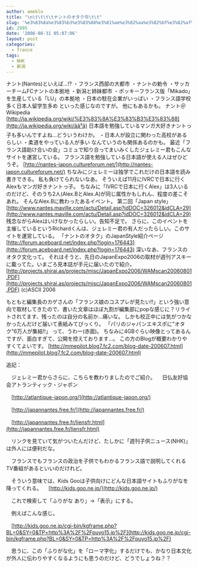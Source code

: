 ```yaml
---
author: ameblo
title: "\n\t\t\t\tナントのオタク令\t\t"
slug: '%e3%83%8a%e3%83%b3%e3%83%88%e3%81%ae%e3%82%aa%e3%82%bf%e3%82%af%e4%bb%a4'
id: 2995
date: '2006-08-31 05:07:06'
layout: post
categories:
  - france
tags:
  - NHK
  - 新潟
---
```


ナント(Nantes)といえば…!? ・フランス西部の大都市 ・ナントの勅令 ・サッカーチームFCナントの本拠地 ・新潟と姉妹都市 ・ポッキーフランス版「Mikado」を生産している「LU」の本拠地 ・日本の駐在企業がいっぱい ・フランス語学校多く日本人留学生多め といった感じなのですが。 他にもあるかも。 ナント＠Wikipedia [http://ja.wikipedia.org/wiki/%E3%83%8A%E3%83%B3%E3%83%88](http://ja.wikipedia.org/wiki/ãã³ã) 日本語を勉強しているマンガ大好きナントっ子も多いんですよね…どういうわけか。 ・日本人が設立に関わった高校があるらしい ・柔道をやっている人が多い なんていうのも関係あるのかも。 最近「フランス語助け合いの会」コミュで知り合ってまいみくしたジェレミー君もこんなサイトを運営している。 フランス語を勉強している日本語が使える人はぜひどうぞ。 [http://nantes-japon.cultureforum.net/](http://nantes-japon.cultureforum.net/) ちなみにジェレミーは独学でこれだけの日本語を読み書きできる。 私も負けてられないなあ。 そういえば11月にIVRCで日本に行くAlexもマンガ好きナントっ子。 ちなみに「IVRCで日本に行くAlex」は3人いるのだけど、そのうち2人(Alex.BとAlex.A)が同じ属性かもしれん、程度の差こそあれ。 そんなAlex.Bに教わったあるイベント。 第二回「Japan style」 [http://www.nantes.maville.com/actu/Detail.asp?idDOC=326012&idCLA=29](http://www.nantes.maville.com/actu/Detail.asp?idDOC=326012&idCLA=29) 残念ながらAlexはいけなかったらしい。告知不足で。 さらに、このイベントを主催しているというRichardくんは、ジェレミー君の有人だったらしい。このサイトを運営している。 「ナントのオタク」のJapanStyle紹介ページ [http://forum.aceboard.net/index.php?login=176443](http://forum.aceboard.net/index.php?login=176443) 深いなあ、フランスのオタク文化って。 それはそうと、先日のJapanExpo2006の取材が週刊アスキーに載ってた。いまごろ見本誌が手元に届いたので紹介。 [http://projects.shirai.as/projects/misc/JapanExpo2006/WAMscan20060801.PDF](http://projects.shirai.as/projects/misc/JapanExpo2006/WAMscan20060801.PDF) (c)ASCII 2006

もともと編集長のカゲさんの「フランス娘のコスプレが見たい!!」という強い意向で取材してきたので、書いた文章はほぼ九割が編集部にpopな感じに？リライトされてます、残ったのは自分の名前か…痛いな。 しかも校正中には気がつかなかったんだけど届いて表紙みてびっくり。 「パリのジャパンエキスポに"オタク"6万人が集結!!」 って、うわー(赤面)。 ちなみに4GBぐらい映像とってあるんですが、面白すぎて、公開を控えております…。 この方のBlogが概要わかりやすくてよいです。 [http://mmepilot.blog7.fc2.com/blog-date-200607.html](http://mmepilot.blog7.fc2.com/blog-date-200607.html)

追記：

　ジェレミー君からさらに、こちらを教わりましたのでご紹介。 　日仏友好協会アトランティック・ジャポン

　[http://atlantique-japon.org/](http://atlantique-japon.org/)

　[http://japannantes.free.fr/](http://japannantes.free.fr/)

　[http://japannantes.free.fr/liensfr.html](http://japannantes.free.fr/liensfr.html)

　リンクを見ていて気がついたんだけど、たしかに「週刊子供ニュース(NHK)」は外人には便利だな。

　フランスでもフランスの政治を子供でもわかるフランス語で説明してくれるTV番組があるといいのだけれど。

　そういう意味では、Kids Gooは子供向けにどんな日本語サイトもふりがなを降ってくれる。 　[http://kids.goo.ne.jp/](http://kids.goo.ne.jp/)

　これで検索して「ふりがな あり」→「表示」にする。

　例えばこんな感じ。

　[http://kids.goo.ne.jp/cgi-bin/kgframe.php?BL=0&SY=0&TP=http%3A%2F%2Fpuyo15.jp%2F](http://kids.goo.ne.jp/cgi-bin/kgframe.php?BL=0&SY=0&TP=http%3A%2F%2Fpuyo15.jp%2F)

　思うに、この「ふりがな化」を「ローマ字化」するだけでも、かなり日本文化が外人に伝わりやすくなるようにも思うのだけど、どうでしょうね？？